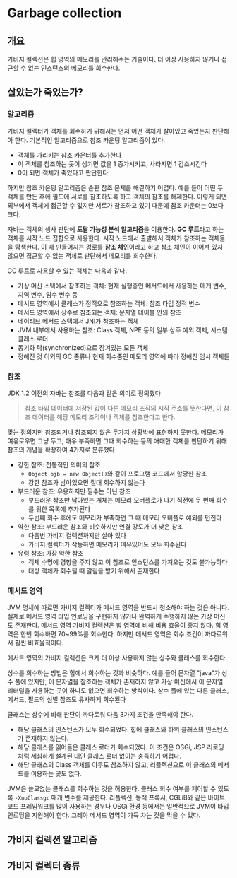 # Garbage collection

## 개요

가비지 컬렉션은 힙 영역의 메모리를 관리해주는 기술이다. 더 이상 사용하지 않거나 접근할 수 없는 인스턴스의 메모리를 회수한다.

## 살았는가 죽었는가?

### 알고리즘

가비지 컬렉터가 객체를 회수하기 위해서는 먼저 어떤 객체가 살아있고 죽었는지 판단해야 한다. 기본적인 알고리즘으로 참조 카운팅 알고리즘이 있다.

- 객체를 가리키는 참조 카운터를 추가한다
- 이 객체를 참조하는 곳이 생기면 값을 1 증가시키고, 사라지면 1 감소시킨다
- 0이 되면 객체가 죽었다고 판단한다

하지만 참조 카운팅 알고리즘은 순환 참조 문제를 해결하기 어렵다. 예를 들어 어떤 두 객체를 만든 후에 필드에 서로를 참조하도록 하고 객체의 참조를 해제한다. 이렇게 되면 외부에서 객체에 접근할 수 없지만 서로가 참조하고 있기 때문에 참조 카운터는 0보다 크다.

자바는 객체의 생사 판단에 **도달 가능성 분석 알고리즘**을 이용한다. **GC 루트**라고 하는 객체를 시작 노드 집합으로 사용한다. 시작 노드에서 출발해서 객체가 참조하는 객체들을 탐색한다. 이 때 만들어지는 경로를 **참조 체인**이라고 하고 참조 체인이 이어져 있지 않으면 접근할 수 없는 객체로 판단해서 메모리를 회수한다.

GC 루트로 사용할 수 있는 객체는 다음과 같다.

- 가상 머신 스택에서 참조하는 객체: 현재 실행중인 메서드에서 사용하는 매개 변수, 지역 변수, 임수 변수 등
- 메서드 영역에서 클래스가 정적으로 참조하는 객체: 참조 타입 정적 변수
- 메서드 영역에서 상수로 참조되는 객체: 문자열 테이블 안의 참조
- 네이티브 메서드 스택에서 JNI가 참조하는 객체
- JVM 내부에서 사용하는 참조: Class 객체, NPE 등의 일부 상주 예외 객체, 시스템 클래스 로더
- 동기화 락(synchronized)으로 잠겨있는 모든 객체
- 정해진 것 이외의 GC 종류나 현재 회수중인 메모리 영역에 따라 정해진 임시 객체들

### 참조

JDK 1.2 이전의 자바는 참조를 다음과 같은 의미로 정의했다

> 참조 타입 데이터에 저장된 값이 다른 메모리 조작의 시작 주소를 뜻한다면, 이 참조 데이터를 해당 메모리 조각이나 객체를 참조한다고 한다.

맞는 정의지만 참조되거나 참조되지 않은 두가지 상황밖에 표현하지 못한다. 메모리가 여유로우면 그냥 두고, 매우 부족하면 그때 회수하는 등의 애매한 객체를 판단하기 위해 참조의 개념을 확장하여 4가지로 분류했다

- 강한 참조: 전통적인 의미의 참조
  - `Object ojb = new Object()`와 같이 프로그램 코드에서 할당한 참조
  - 강한 참조가 남아있으면 절대 회수하지 않는다
- 부드러운 참조: 유용하지만 필수는 아닌 참조
  - 부드러운 참조만 남아있는 개체는 메모리 오버플로가 나기 직전에 두 번째 회수를 위한 목록에 추가된다
  - 두번째 회수 후에도 메모리가 부족하면 그 때 메모리 오버플로 예외를 던진다
- 약한 참조: 부드러운 참조와 비슷하지만 연결 강도가 더 낮은 참조
  - 다음번 가비지 컬렉션까지만 살아 있다
  - 가비지 컬렉터가 작동하면 메모리가 여유있어도 모두 회수된다
- 유령 참조: 가장 약한 참조
  - 객체 수명에 영향을 주지 않고 이 참조로 인스턴스를 가져오는 것도 불가능하다
  - 대상 객체가 회수될 때 알림을 받기 위해서 존재한다

### 메서드 영역

JVM 명세에 따르면 가비지 컬렉터가 메서드 영역을 반드시 청소해야 하는 것은 아니다. 실제로 메서드 영역 타입 언로딩을 구현하지 않거나 완벽하게 수행하지 않는 가상 머신도 존재한다. 메서드 영역 가비지 컬렉션은 힙 영역에 비해 비용 효율이 좋지 않다. 힙 영역은 한번 회수하면 70~99%를 회수한다. 하지만 메서드 영역은 회수 조건이 까다로워서 훨씬 비효율적이다.

메서드 영역의 가비지 컬렉션은 크게 더 이상 사용하지 않는 상수와 클래스를 회수한다. 

상수를 회수하는 방법은 힙에서 회수하는 것과 비슷하다. 예를 들어 문자열 "java"가 상수 풀에 있지만, 이 문자열을 참조하는 객체가 존재하지 않고 가상 머신에서 이 문자열 리터럴을 사용하는 곳이 하나도 없으면 회수하는 방식이다. 상수 풀에 있는 다른 클래스, 메서드, 필드의 심벌 참조도 유사하게 회수된다

클래스는 상수에 비해 판단이 까다로워 다음 3가지 조건을 만족해야 한다.

- 해당 클래스의 인스턴스가 모두 회수되었다. 힙에 클래스와 하위 클래스의 인스턴스가 존재하지 않는다.
- 해당 클래스를 읽어들은 클래스 로더가 회수되었다. 이 조건은 OSGi, JSP 리로딩처럼 세심하게 설계된 대안 클래스 로더 없이는 충족하기 어렵다.
- 해당 클래스의 Class 객체를 아무도 참조하지 않고, 리플렉션으로 이 클래스의 메서드를 이용하는 곳도 없다.

JVM은 쓸모없는 클래스를 회수하는 것을 허용한다. 클래스 회수 여부를 제어할 수 있도록 `-XnoClassgc` 매개 변수를 제공한다. 리플렉션, 동적 프록시, CGLiB와 같은 바이트코드 프레임워크를 많이 사용하는 경우나 OSGi 환경 등에서는 일반적으로 JVM이 타입 언로딩을 지원해야 한다. 그레야 메서드 영역이 가득 차는 것을 막을 수 있다.

## 가비지 컬렉션 알고리즘



## 가비지 컬렉터 종류



